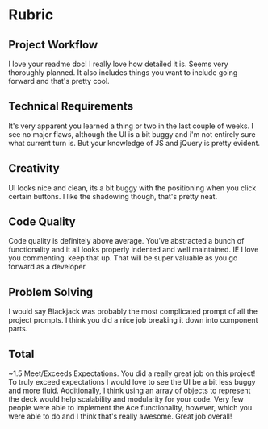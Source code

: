 # Rubric

## Project Workflow
I love your readme doc! I really love how detailed it is. Seems very thoroughly planned. It also includes things you want to include going forward and that's pretty cool.

## Technical Requirements
It's very apparent you learned a thing or two in the last couple of weeks. I see no major flaws, although the UI is a bit buggy and i'm not entirely sure what current turn is. But your knowledge of JS and jQuery is pretty evident.

## Creativity
UI looks nice and clean, its a bit buggy with the positioning when you click certain buttons. I like the shadowing though, that's pretty neat.

## Code Quality
Code quality is definitely above average. You've abstracted a bunch of functionality and it all looks properly indented and well maintained. IE I love you commenting. keep that up. That will be super valuable as you go forward as a developer.

## Problem Solving
I would say Blackjack was probably the most complicated prompt of all the project prompts. I think you did a nice job breaking it down into component parts.

## Total
~1.5 Meet/Exceeds Expectations. You did a really great job on this project! To truly exceed expectations I would love to see the UI be a bit less buggy and more fluid. Additionally, I think using an array of objects to represent the deck would help scalability and modularity for your code. Very few people were able to implement the Ace functionality, however, which you were able to do and I think that's really awesome. Great job overall!
